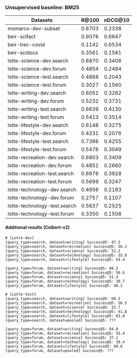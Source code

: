 
### Unsupervised baseline: BM25

Datasets                    | R@100   | nDCG@10 |
---                         | ---     | ---     |  
msmarco-dev-subset          | 0.6703  | 0.2338  | 
beir-scifact                | 0.9076  | 0.6647  | 
beir-trec-covid             | 0.1142  | 0.6534  | 
beir-scidocs                | 0.3561  | 0.1581  |  
lotte-science-dev.search    | 0.6870  | 0.3406  |  
lotte-science-dev.forum     | 0.4854  | 0.2484  |
lotte-science-test.search   | 0.4868  | 0.2043  |
lotte-science-test.forum    | 0.3027  | 0.1560  |
lotte-writing-dev.search    | 0.6052  | 0.3262  |
lotte-writing-dev.forum     | 0.5232  | 0.3731  |
lotte-writing-test.search   | 0.6639  | 0.4130  |
lotte-writing-test.forum    | 0.5413  | 0.3514  |
lotte-lifestyle-dev.search  | 0.6148  | 0.3275  |
lotte-lifestyle-dev.forum   | 0.4231  | 0.2076  |
lotte-lifestyle-test.search | 0.7386  | 0.4255  |
lotte-lifestyle-test.forum  | 0.5476  | 0.3049  |
lotte-recreation-dev.search | 0.6803  | 0.3409  |
lotte-recreation-dev.forum  | 0.4852  | 0.2660  |
lotte-recreation-test.search| 0.6976  | 0.3928  |
lotte-recreation-test.forum | 0.5699  | 0.3247  |
lotte-technology-dev.search | 0.4956  | 0.2183  |
lotte-technology-dev.forum  | 0.2757  | 0.1107  |
lotte-technology-test.search| 0.5637  | 0.2525  |
lotte-technology-test.forum | 0.3350  | 0.1508  |

#### Additional results (Colbert-v2)
```
# [Lotte-dev]
[query_type=search, dataset=writing] Success@5: 47.3
[query_type=search, dataset=recreation] Success@5: 56.3
[query_type=search, dataset=science] Success@5: 52.2
[query_type=search, dataset=technology] Success@5: 35.8
[query_type=search, dataset=lifestyle] Success@5: 54.4

[query_type=forum, dataset=writing] Success@5: 66.2
[query_type=forum, dataset=recreation] Success@5: 56.6
[query_type=forum, dataset=science] Success@5: 51.3
[query_type=forum, dataset=technology] Success@5: 30.7
[query_type=forum, dataset=lifestyle] Success@5: 48.2

# [Lotte-test]
[query_type=search, dataset=writing] Success@5: 60.3
[query_type=search, dataset=recreation] Success@5: 56.5
[query_type=search, dataset=science] Success@5: 32.7
[query_type=search, dataset=technology] Success@5: 41.8
[query_type=search, dataset=lifestyle] Success@5: 63.8
[query_type=search, dataset=pooled] Success@5: ???

[query_type=forum, dataset=writing] Success@5: 64.0
[query_type=forum, dataset=recreation] Success@5: 55.4
[query_type=forum, dataset=science] Success@5: 37.1
[query_type=forum, dataset=technology] Success@5: 39.4
[query_type=forum, dataset=lifestyle] Success@5: 60.6
[query_type=forum, dataset=pooled] Success@5: ???
```
